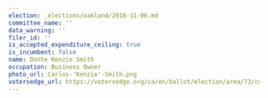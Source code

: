 ```yaml
---
election: _elections/oakland/2018-11-06.md
committee_name: ''
data_warning: ''
filer_id: ''
is_accepted_expenditure_ceiling: true
is_incumbent: false
name: Donte Kenzie Smith
occupation: Business Owner
photo_url: Carlos-'Kenzie'-Smith.png
votersedge_url: https://votersedge.org/ca/en/ballot/election/area/73/contests/contest/17339/candidate/139755?&county=alameda%20county&election_authority_id=1
---
```

